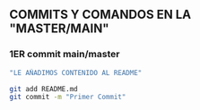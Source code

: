 
## COMMITS Y COMANDOS EN LA "MASTER/MAIN"

### 1ER commit main/master
```bash
"LE AÑADIMOS CONTENIDO AL README"

git add README.md
git commit -m "Primer Commit"
```
